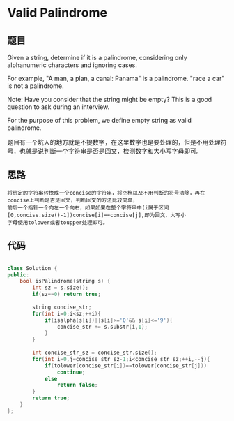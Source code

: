 # Valid Palindrome

## 题目

Given a string, determine if it is a palindrome, considering only alphanumeric characters and ignoring cases.

For example,
"A man, a plan, a canal: Panama" is a palindrome.
"race a car" is not a palindrome.

Note:
Have you consider that the string might be empty? This is a good question to ask during an interview.

For the purpose of this problem, we define empty string as valid palindrome.

题目有一个坑人的地方就是不提数字，在这里数字也是要处理的，但是不用处理符号，也就是说判断一个字符串是否是回文，检测数字和大小写字母即可。

## 思路

    将给定的字符串转换成一个concise的字符串，将空格以及不用判断的符号清除，再在concise上判断是否是回文，判断回文的方法比较简单，
    前后一个指针一个向左一个向右，如果如果在整个字符串中(i属于区间[0,concise.size()-1])concise[i]==concise[j],即为回文，大写小
    字母使用tolower或者toupper处理即可。
    
## 代码

```cpp

class Solution {
public:
    bool isPalindrome(string s) {
        int sz = s.size();
        if(sz==0) return true;
        
        string concise_str;
        for(int i=0;i<sz;++i){
            if(isalpha(s[i])||s[i]>='0'&& s[i]<='9'){
                concise_str += s.substr(i,1);
            }
        }
        
        int concise_str_sz = concise_str.size();
        for(int i=0,j=concise_str_sz-1;i<concise_str_sz;++i,--j){
            if(tolower(concise_str[i])==tolower(concise_str[j]))
                continue;
            else 
                return false;
        }
        return true;
    }
};

```
